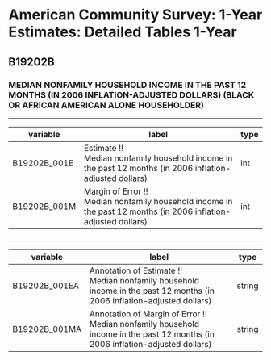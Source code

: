 # American Community Survey: 1-Year Estimates: Detailed Tables 1-Year

## B19202B

### MEDIAN NONFAMILY HOUSEHOLD INCOME IN THE PAST 12 MONTHS (IN 2006 INFLATION-ADJUSTED DOLLARS) (BLACK OR AFRICAN AMERICAN ALONE HOUSEHOLDER)

___

| variable | label | type |
| ----- | ----- | ----- |
| B19202B_001E | Estimate !!<br>Median nonfamily household income in the past 12 months (in 2006 inflation-adjusted dollars) | int |
| B19202B_001M | Margin of Error !!<br>Median nonfamily household income in the past 12 months (in 2006 inflation-adjusted dollars) | int |
### 

___

| variable | label | type |
| ----- | ----- | ----- |
| B19202B_001EA | Annotation of Estimate !!<br>Median nonfamily household income in the past 12 months (in 2006 inflation-adjusted dollars) | string |
| B19202B_001MA | Annotation of Margin of Error !!<br>Median nonfamily household income in the past 12 months (in 2006 inflation-adjusted dollars) | string |


